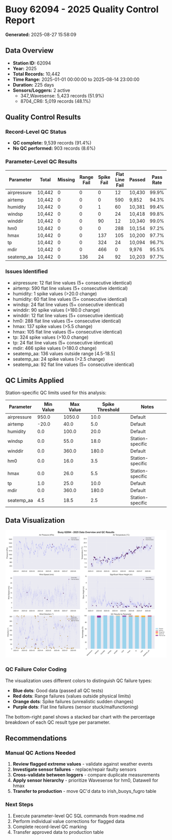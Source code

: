 # Buoy 62094 - 2025 Quality Control Report

**Generated:** 2025-08-27 15:58:09

## Data Overview

- **Station ID:** 62094
- **Year:** 2025
- **Total Records:** 10,442
- **Time Range:** 2025-01-01 00:00:00 to 2025-08-14 23:00:00
- **Duration:** 225 days
- **Sensors/Loggers:** 2 active
  - 347_Wavesense: 5,423 records (51.9%)
  - 8704_CR6: 5,019 records (48.1%)

## Quality Control Results

### Record-Level QC Status

- **QC complete:** 9,539 records (91.4%)
- **No QC performed:** 903 records (8.6%)

### Parameter-Level QC Results

| Parameter | Total | Missing | Range Fail | Spike Fail | Flat Line Fail | Passed | Pass Rate |
|-----------|--------|---------|------------|------------|----------------|--------|-----------|
| airpressure | 10,442 | 0 | 0 | 0 | 12 | 10,430 | 99.9% |
| airtemp | 10,442 | 0 | 0 | 0 | 590 | 9,852 | 94.3% |
| humidity | 10,442 | 0 | 0 | 1 | 60 | 10,381 | 99.4% |
| windsp | 10,442 | 0 | 0 | 0 | 24 | 10,418 | 99.8% |
| winddir | 10,442 | 0 | 0 | 90 | 12 | 10,340 | 99.0% |
| hm0 | 10,442 | 0 | 0 | 0 | 288 | 10,154 | 97.2% |
| hmax | 10,442 | 0 | 0 | 137 | 105 | 10,200 | 97.7% |
| tp | 10,442 | 0 | 0 | 324 | 24 | 10,094 | 96.7% |
| mdir | 10,442 | 0 | 0 | 466 | 0 | 9,976 | 95.5% |
| seatemp_aa | 10,442 | 0 | 136 | 24 | 92 | 10,203 | 97.7% |

### Issues Identified

- airpressure: 12 flat line values (5+ consecutive identical)
- airtemp: 590 flat line values (5+ consecutive identical)
- humidity: 1 spike values (>20.0 change)
- humidity: 60 flat line values (5+ consecutive identical)
- windsp: 24 flat line values (5+ consecutive identical)
- winddir: 90 spike values (>180.0 change)
- winddir: 12 flat line values (5+ consecutive identical)
- hm0: 288 flat line values (5+ consecutive identical)
- hmax: 137 spike values (>5.5 change)
- hmax: 105 flat line values (5+ consecutive identical)
- tp: 324 spike values (>10.0 change)
- tp: 24 flat line values (5+ consecutive identical)
- mdir: 466 spike values (>180.0 change)
- seatemp_aa: 136 values outside range [4.5-18.5]
- seatemp_aa: 24 spike values (>2.5 change)
- seatemp_aa: 92 flat line values (5+ consecutive identical)

## QC Limits Applied

Station-specific QC limits used for this analysis:

| Parameter | Min Value | Max Value | Spike Threshold | Notes |
|-----------|-----------|-----------|-----------------|-------|
| airpressure | 950.0 | 1050.0 | 10.0 | Default |
| airtemp | -20.0 | 40.0 | 5.0 | Default |
| humidity | 0.0 | 100.0 | 20.0 | Default |
| windsp | 0.0 | 55.0 | 18.0 | Station-specific |
| winddir | 0.0 | 360.0 | 180.0 | Default |
| hm0 | 0.0 | 16.0 | 3.5 | Station-specific |
| hmax | 0.0 | 26.0 | 5.5 | Station-specific |
| tp | 1.0 | 25.0 | 10.0 | Default |
| mdir | 0.0 | 360.0 | 180.0 | Default |
| seatemp_aa | 4.5 | 18.5 | 2.5 | Station-specific |

## Data Visualization

![QC Overview](buoy_62094_2025_qc_overview.png)

### QC Failure Color Coding

The visualization uses different colors to distinguish QC failure types:

- **Blue dots**: Good data (passed all QC tests)
- **Red dots**: Range failures (values outside physical limits)
- **Orange dots**: Spike failures (unrealistic sudden changes)
- **Purple dots**: Flat line failures (sensor stuck/malfunctioning)

The bottom-right panel shows a stacked bar chart with the percentage breakdown of each QC result type per parameter.

## Recommendations

### Manual QC Actions Needed

1. **Review flagged extreme values** - validate against weather events
2. **Investigate sensor failures** - replace/repair faulty sensors
3. **Cross-validate between loggers** - compare duplicate measurements
4. **Apply sensor hierarchy** - prioritize Wavesense for hm0, Datawell for hmax
5. **Transfer to production** - move QC'd data to irish_buoys_fugro table

### Next Steps

1. Execute parameter-level QC SQL commands from readme.md
2. Perform individual value corrections for flagged data
3. Complete record-level QC marking
4. Transfer approved data to production table
